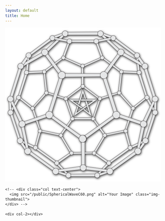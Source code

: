 ```yaml
---
layout: default
title: Home
---
```


<!-- <div class="container">
  <h1>Hello World!</h1> -->

  <div class="row">

<div col-2>
</div>
    <div class="col text-center">
      <img src="/public/SphericalWaveC60.png" alt="Your Image" class="img-thumbnail w-50">
    </div>

    <!-- <div class="col text-center">
      <img src="/public/SphericalWaveC60.png" alt="Your Image" class="img-thumbnail">
    </div> -->

    <div col-2></div>

  </div>

<!-- </div> -->